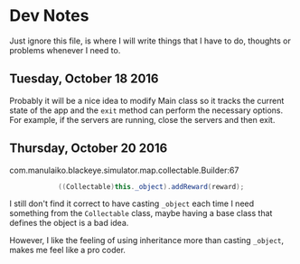 Dev Notes
=========

Just ignore this file, is where I will write things that I have to do, thoughts or problems whenever I need to.

Tuesday, October 18 2016
------------------------
Probably it will be a nice idea to modify Main class so it tracks the current state of the app and the `exit` method
can perform the necessary options.
For example, if the servers are running, close the servers and then exit.

Thursday, October 20 2016
-------------------------
com.manulaiko.blackeye.simulator.map.collectable.Builder:67
```java
            ((Collectable)this._object).addReward(reward);
```

I still don't find it correct to have casting `_object` each time I need something from the `Collectable`
class, maybe having a base class that defines the object is a bad idea.

However, I like the feeling of using inheritance more than casting `_object`, makes me feel like a pro coder.
